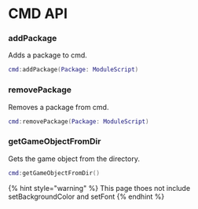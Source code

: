 # CMD API

### addPackage

Adds a package to cmd.

```lua
cmd:addPackage(Package: ModuleScript)
```

### removePackage

Removes a package from cmd.

```lua
cmd:removePackage(Package: ModuleScript)
```

### getGameObjectFromDir

Gets the game object from the directory.

```lua
cmd:getGameObjectFromDir()
```

{% hint style="warning" %}
This page thoes not include setBackgroundColor and setFont
{% endhint %}
